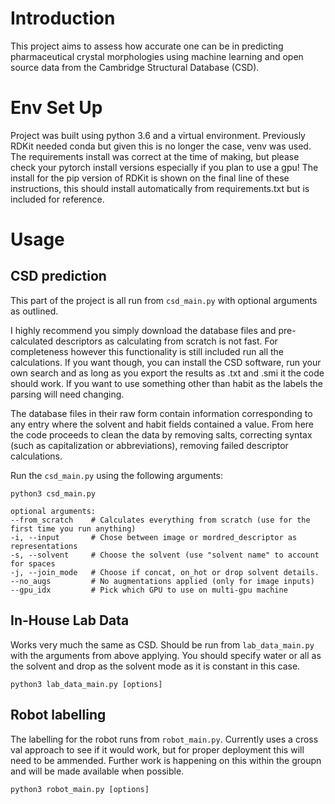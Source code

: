 # Introduction
This project aims to assess how accurate one can be in predicting pharmaceutical crystal morphologies using machine
learning and open source data from the Cambridge Structural Database (CSD).

# Env Set Up
Project was built using python 3.6 and a virtual environment. Previously RDKit needed conda but given this is no longer the case, venv was used. The requirements install was correct at the time of making, but please check your pytorch install versions especially if you plan to use a gpu! The install for the pip version of RDKit is shown on the final line of these instructions, this should install automatically from requirements.txt but is included for reference.

# Usage
## CSD prediction
This part of the project is all run from `csd_main.py` with optional arguments as outlined. 

I highly recommend you simply download the database files and pre-calculated descriptors as calculating from scratch is 
not fast. For completeness however this functionality is still included run all the calculations. If you want though, you can install the CSD software, run your own search and as long as you export the results as .txt and .smi it the code should work. If you want to use something other than habit as the labels the parsing will need changing.

The database files in their raw form contain information corresponding to any entry where the solvent and habit fields 
contained a value. From here the code proceeds to clean the data by removing salts, correcting syntax (such as capitalization
or abbreviations), removing failed descriptor calculations. 

Run the `csd_main.py` using the following arguments:
```
python3 csd_main.py
```
```
optional arguments:
--from_scratch    # Calculates everything from scratch (use for the first time you run anything)
-i, --input       # Chose between image or mordred_descriptor as representations
-s, --solvent     # Choose the solvent (use "solvent name" to account for spaces
-j, --join_mode   # Choose if concat, on_hot or drop solvent details.
--no_augs         # No augmentations applied (only for image inputs)
--gpu_idx         # Pick which GPU to use on multi-gpu machine
```

## In-House Lab Data
Works very much the same as CSD. Should be run from `lab_data_main.py` with the arguments from above applying. You should specify water or all as the solvent and drop as the solvent mode as it is constant in this case. 
```
python3 lab_data_main.py [options]
```

## Robot labelling
The labelling for the robot runs from `robot_main.py`. Currently uses a cross val approach to see if it would work, but for proper deployment this will need to be ammended. Further work is happening on this within the groupn and will be made available when possible. 
```
python3 robot_main.py [options]
```




